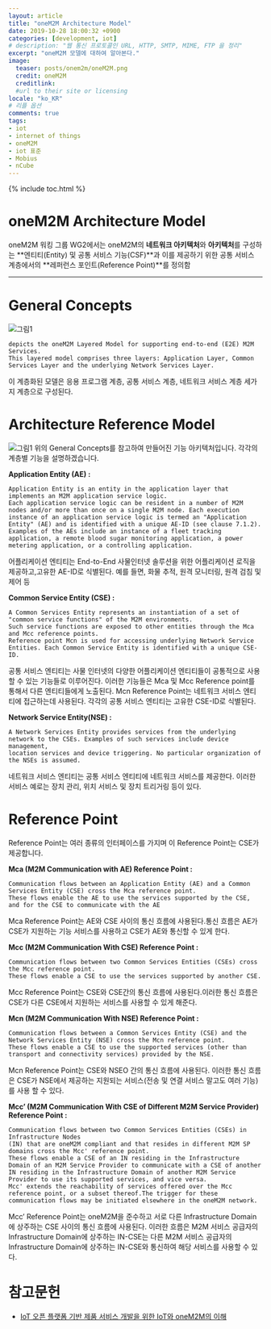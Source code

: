 ```yaml
---
layout: article
title: "oneM2M Architecture Model"
date: 2019-10-28 18:00:32 +0900
categories: [development, iot]
# description: "웹 통신 프로토콜인 URL, HTTP, SMTP, MIME, FTP 을 정리"
excerpt: "oneM2M 모델에 대하여 알아본다."
image:
  teaser: posts/onem2m/oneM2M.png
  credit: oneM2M
  creditlink: 
  #url to their site or licensing
locale: "ko_KR"
# 리플 옵션
comments: true
tags:
- iot
- internet of things
- oneM2M
- iot 표준
- Mobius
- nCube
---
```

{% include toc.html %}

# oneM2M Architecture Model
oneM2M 워킹 그룹 WG2에서는 oneM2M의 **네트워크 아키텍처**와 **아키텍처**를 구성하는 **엔티티(Entity) 및 공통 서비스 기능(CSF)**과 이를 제공하기 위한 공통 서비스 계층에서의 **레퍼런스 포인트(Reference Point)**를 정의함

---

# General Concepts

![그림1](/images/img/iot-onem2m/3.PNG)

```
depicts the oneM2M Layered Model for supporting end-to-end (E2E) M2M Services.  
This layered model comprises three layers: Application Layer, Common Services Layer and the underlying Network Services Layer.
```
이 계층화된 모델은 응용 프로그램 계층, 공통 서비스 계층, 네트워크 서비스 계층 세가지 계층으로 구성된다.



# Architecture Reference Model

![그림1](/images/img/iot-onem2m/4.PNG)
위의 General Concepts를 참고하여 만들어진 기능 아키텍처입니다.
각각의 계층별 기능을 설명하겠습니다.


**Application Entity (AE) :**
```
Application Entity is an entity in the application layer that implements an M2M application service logic.  
Each application service logic can be resident in a number of M2M nodes and/or more than once on a single M2M node. Each execution instance of an application service logic is termed an "Application Entity" (AE) and is identified with a unique AE-ID (see clause 7.1.2).  
Examples of the AEs include an instance of a fleet tracking application, a remote blood sugar monitoring application, a power metering application, or a controlling application.
```
어플리케이션 엔티티는 End-to-End 사물인터넷 솔루션을 위한 어플리케이션 로직을 제공하고,고유한 AE-ID로 식별된다. 예를 들면, 화물 추적, 원격 모니터링, 원격 검침 및 제어 등


**Common Service Entity (CSE) :**
```
A Common Services Entity represents an instantiation of a set of "common service functions" of the M2M environments.  
Such service functions are exposed to other entities through the Mca and Mcc reference points.  
Reference point Mcn is used for accessing underlying Network Service Entities. Each Common Service Entity is identified with a unique CSE-ID.
```
공통 서비스 엔티티는 사물 인터넷의 다양한 어플리케이션 엔티티들이 공통적으로 사용할 수 있는 기능들로 이루어진다. 이러한 기능들은 Mca 및 Mcc Reference point를 통해서 다른 엔티티들에게 노출된다. Mcn Reference Point는 네트워크 서비스 엔티티에 접근하는데 사용된다. 각각의 공통 서비스 엔티티는 고유한 CSE-ID로 식별된다.


**Network Service Entity(NSE) :**
```
A Network Services Entity provides services from the underlying network to the CSEs. Examples of such services include device management,  
location services and device triggering. No particular organization of the NSEs is assumed.
```
네트워크 서비스 엔티티는 공통 서비스 엔티티에 네트워크 서비스를 제공한다. 이러한 서비스 예로는 장치 관리, 위치 서비스 및 장치 트리거링 등이 있다.  
 

# Reference Point
Reference Point는 여러 종류의 인터페이스를 가지며 이 Reference Point는 CSE가
제공합니다.  


**Mca (M2M Communication with AE) Reference Point :**
```
Communication flows between an Application Entity (AE) and a Common Services Entity (CSE) cross the Mca reference point.  
These flows enable the AE to use the services supported by the CSE, and for the CSE to communicate with the AE
```
Mca Reference Point는 AE와 CSE 사이의 통신 흐름에 사용된다.통신 흐름은 AE가 CSE가 지원하는 기능 서비스를 사용하고 CSE가 AE와 통신할 수 있게 한다.  

 
**Mcc (M2M Communication With CSE) Reference Point :**
```
Communication flows between two Common Services Entities (CSEs) cross the Mcc reference point.   
These flows enable a CSE to use the services supported by another CSE.
```
Mcc Reference Point는 CSE와 CSE간의 통신 흐름에 사용된다.이러한 통신 흐름은 CSE가 다른 CSE에서 지원하는 서비스를 사용할 수 있게 해준다.  


**Mcn (M2M Communication With NSE) Reference Point :**
```
Communication flows between a Common Services Entity (CSE) and the Network Services Entity (NSE) cross the Mcn reference point.  
These flows enable a CSE to use the supported services (other than transport and connectivity services) provided by the NSE.
```
Mcn Reference Point는 CSE와 NSEO 간의 통신 흐름에 사용된다. 이러한 통신 흐름은 CSE가 NSE에서 제공하는 지원되는 서비스(전송 및 연결 서비스 말고도 여러 기능)를 사용 할 수 있다.  


**Mcc’ (M2M Communication With CSE of Different M2M Service Provider) Reference Point :**
```
Communication flows between two Common Services Entities (CSEs) in Infrastructure Nodes  
(IN) that are oneM2M compliant and that resides in different M2M SP domains cross the Mcc' reference point.  
These flows enable a CSE of an IN residing in the Infrastructure Domain of an M2M Service Provider to communicate with a CSE of another IN residing in the Infrastructure Domain of another M2M Service Provider to use its supported services, and vice versa.  
Mcc' extends the reachability of services offered over the Mcc reference point, or a subset thereof.The trigger for these communication flows may be initiated elsewhere in the oneM2M network.
```
Mcc’ Reference Point는 oneM2M을 준수하고 서로 다른 Infrastructure Domain에 상주하는 CSE 사이의 통신 흐름에 사용된다. 이러한 흐름은 M2M 서비스 공급자의 Infrastructure Domain에 상주하는 IN-CSE는 다른 M2M 서비스 공급자의 Infrastructure Domain에 상주하는 IN-CSE와 통신하여 해당 서비스를 사용할 수 있다.


# 참고문헌
- [IoT 오픈 플랫폼 기반 제품 서비스 개발을 위한 IoT와 oneM2M의 이해](http://www.iotocean.org/main/)